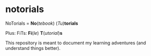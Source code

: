 # notorials
NoTorials = **No**(*tebook*) (*Tu*)**torials**

Plus: 
    FiTs: **Fi**(*le*) **T**(*utorial*)**s**


This repository is meant to document my learning adventures (and understand things better).

